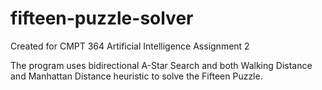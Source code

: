 # fifteen-puzzle-solver
Created for CMPT 364 Artificial Intelligence Assignment 2

The program uses bidirectional A-Star Search and both Walking Distance and Manhattan Distance heuristic to solve the Fifteen Puzzle. 
